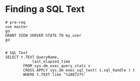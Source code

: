 

# Finding a SQL Text

    # pre-req
    use master
    go
    GRANT VIEW SERVER STATE TO my_user
    go


    # SQL Text
    SELECT t.TEXT QueryName,
                last_elapsed_time
            FROM sys.dm_exec_query_stats s
            CROSS APPLY sys.dm_exec_sql_text( s.sql_handle ) t
            WHERE t.TEXT like '%108727%'


